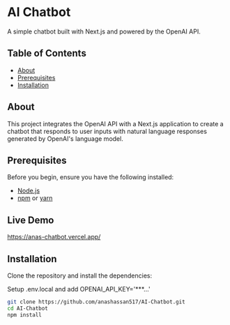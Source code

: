 # AI Chatbot

A simple chatbot built with Next.js and powered by the OpenAI API.

## Table of Contents

- [About](#about)
- [Prerequisites](#prerequisites)
- [Installation](#installation)

## About

This project integrates the OpenAI API with a Next.js application to create a chatbot that responds to user inputs with natural language responses generated by OpenAI's language model.

## Prerequisites

Before you begin, ensure you have the following installed:

- [Node.js](https://nodejs.org/)
- [npm](https://www.npmjs.com/) or [yarn](https://yarnpkg.com/)


## Live Demo
https://anas-chatbot.vercel.app/

## Installation

Clone the repository and install the dependencies:

Setup .env.local and add OPENAI_API_KEY='***...'

```bash
git clone https://github.com/anashassan517/AI-Chatbot.git
cd AI-Chatbot
npm install

